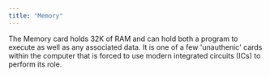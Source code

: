 ```yaml
---
title: "Memory"
---
```


The Memory card holds 32K of RAM and can hold both a program to execute as well as any associated data.
It is one of a few 'unauthenic' cards within the computer that is forced to use modern integrated circuits (ICs)
to perform its role. 

